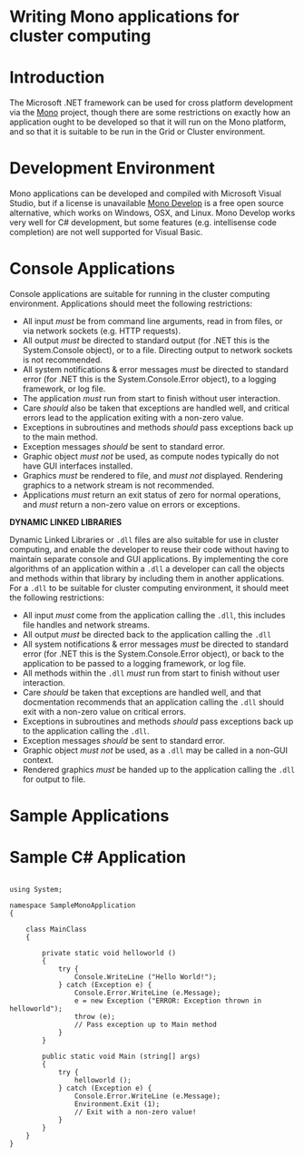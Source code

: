 # Writing Mono applications for cluster computing

# Introduction

The Microsoft .NET framework can be used for cross platform development via the [Mono](https://reannz.atlassian.net/wiki/pages/createpage.action?spaceKey=BeSTGRID&title=Mono&linkCreation=true&fromPageId=3816950557) project, though there are some restrictions on exactly how an application ought to be developed so that it will run on the Mono platform, and so that it is suitable to be run in the Grid or Cluster environment.

# Development Environment

Mono applications can be developed and compiled with Microsoft Visual Studio, but if a license is unavailable [Mono Develop](http://monodevelop.com/) is a free open source alternative, which works on Windows, OSX, and Linux. Mono Develop works very well for C# development, but some features (e.g. intellisense code completion) are not well supported for Visual Basic.

# Console Applications

Console applications are suitable for running in the cluster computing environment. Applications should meet the following restrictions:

- All input *must* be from command line arguments, read in from files, or via network sockets (e.g. HTTP requests).
- All output *must* be directed to standard output (for .NET this is the System.Console object), or to a file. Directing output to network sockets is not recommended.
- All system notifications & error messages *must* be directed to standard error (for .NET this is the System.Console.Error object), to a logging framework, or log file.
- The application *must* run from start to finish without user interaction.
- Care *should* also be taken that exceptions are handled well, and critical errors lead to the application exiting with a non-zero value.
- Exceptions in subroutines and methods *should* pass exceptions back up to the main method.
- Exception messages *should* be sent to standard error.
- Graphic object *must not* be used, as compute nodes typically do not have GUI interfaces installed.
- Graphics *must* be rendered to file, and *must not* displayed. Rendering graphics to a network stream is not recommended.
- Applications *must* return an exit status of zero for normal operations, and *must* return a non-zero value on errors or exceptions.

**DYNAMIC LINKED LIBRARIES**

Dynamic Linked Libraries or `.dll` files are also suitable for use in cluster computing, and enable the developer to reuse their code without having to maintain separate console and GUI applications. By implementing the core algorithms of an application within a `.dll` a developer can call the objects and methods within that library by including them in another applications. For a `.dll` to be suitable for cluster computing environment, it should meet the following restrictions:
- All input *must* come from the application calling the `.dll`, this includes file handles and network streams.
- All output *must* be directed back to the application calling the `.dll`
- All system notifications & error messages *must* be directed to standard error (for .NET this is the System.Console.Error object), or back to the application to be passed to a logging framework, or log file.
- All methods within the `.dll` *must* run from start to finish without user interaction.
- Care *should* be taken that exceptions are handled well, and that docmentation recommends that an application calling the `.dll` should exit with a non-zero value on critical errors.
- Exceptions in subroutines and methods *should* pass exceptions back up to the application calling the `.dll`.
- Exception messages *should* be sent to standard error.
- Graphic object *must not* be used, as a `.dll` may be called in a non-GUI context.
- Rendered graphics *must* be handed up to the application calling the `.dll` for output to file.

# Sample Applications

# Sample C# Application

``` 

using System;

namespace SampleMonoApplication
{

	class MainClass
	{

		private static void helloworld ()
		{
			try {
				Console.WriteLine ("Hello World!");
			} catch (Exception e) {
				Console.Error.WriteLine (e.Message);
				e = new Exception ("ERROR: Exception thrown in helloworld");
				throw (e);
				// Pass exception up to Main method
			}
		}

		public static void Main (string[] args)
		{
			try {
				helloworld ();
			} catch (Exception e) {
				Console.Error.WriteLine (e.Message);
				Environment.Exit (1);
				// Exit with a non-zero value!
			}
		}
	}
}

```
